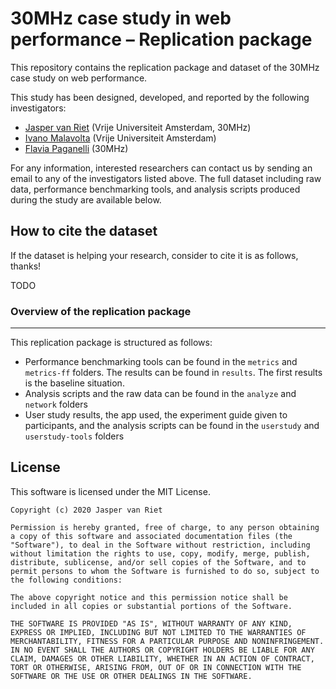 # 30MHz case study in web performance – Replication package

This repository contains the replication package and dataset of the 30MHz case study on web performance.

This study has been designed, developed, and reported by the following investigators:

- [Jasper van Riet](https://jaspervanriet.nl) (Vrije Universiteit Amsterdam, 30MHz)
- [Ivano Malavolta](https://www.ivanomalavolta.com) (Vrije Universiteit Amsterdam)
- [Flavia Paganelli](https://nl.linkedin.com/in/flaviapaganelli) (30MHz)

For any information, interested researchers can contact us by sending an email to any of the investigators listed above.
The full dataset including raw data, performance benchmarking tools, and analysis scripts produced during the study are available below.

## How to cite the dataset
If the dataset is helping your research, consider to cite it is as follows, thanks!

TODO

### Overview of the replication package
---

This replication package is structured as follows:

- Performance benchmarking tools can be found in the `metrics` and `metrics-ff` folders. The results can be found in `results`. The first results is the baseline situation.
- Analysis scripts and the raw data can be found in the `analyze` and `network` folders
- User study results, the app used, the experiment guide given to participants, and the analysis scripts can be found in the `userstudy` and `userstudy-tools` folders


## License

This software is licensed under the MIT License.

```
Copyright (c) 2020 Jasper van Riet

Permission is hereby granted, free of charge, to any person obtaining a copy of this software and associated documentation files (the "Software"), to deal in the Software without restriction, including without limitation the rights to use, copy, modify, merge, publish, distribute, sublicense, and/or sell copies of the Software, and to permit persons to whom the Software is furnished to do so, subject to the following conditions:

The above copyright notice and this permission notice shall be included in all copies or substantial portions of the Software.

THE SOFTWARE IS PROVIDED "AS IS", WITHOUT WARRANTY OF ANY KIND, EXPRESS OR IMPLIED, INCLUDING BUT NOT LIMITED TO THE WARRANTIES OF MERCHANTABILITY, FITNESS FOR A PARTICULAR PURPOSE AND NONINFRINGEMENT. IN NO EVENT SHALL THE AUTHORS OR COPYRIGHT HOLDERS BE LIABLE FOR ANY CLAIM, DAMAGES OR OTHER LIABILITY, WHETHER IN AN ACTION OF CONTRACT, TORT OR OTHERWISE, ARISING FROM, OUT OF OR IN CONNECTION WITH THE SOFTWARE OR THE USE OR OTHER DEALINGS IN THE SOFTWARE.
```